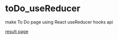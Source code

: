 # toDo_useReducer

make To Do page using React useReducer hooks api

[result page](https://ykriq.csb.app/)
